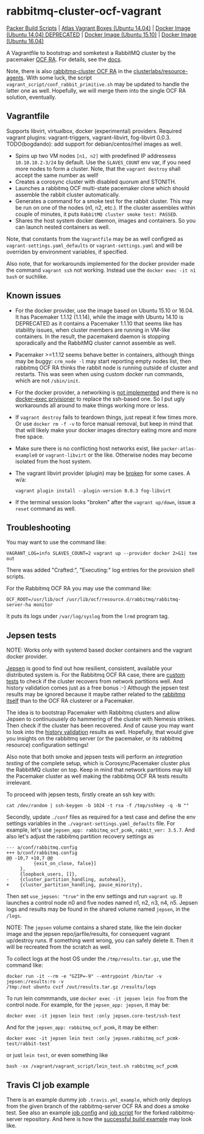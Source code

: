 # rabbitmq-cluster-ocf-vagrant

[Packer Build Scripts](https://github.com/bogdando/packer-atlas-example)
| [Atlas Vagrant Boxes (Ubuntu 14.04)](https://atlas.hashicorp.com/bogdando/boxes/rabbitmq-cluster-ocf)
| [Docker Image (Ubuntu 14.04) DEPRECATED](https://hub.docker.com/r/bogdando/rabbitmq-cluster-ocf/)
| [Docker Image (Ubuntu 15.10)](https://hub.docker.com/r/bogdando/rabbitmq-cluster-ocf-wily/)
| [Docker Image (Ubuntu 16.04)](https://hub.docker.com/r/bogdando/rabbitmq-cluster-ocf-xenial/)

A Vagrantfile to bootstrap and somketest a RabbitMQ cluster by the pacemaker
[OCF RA](https://github.com/rabbitmq/rabbitmq-server/blob/master/scripts/rabbitmq-server-ha.ocf).
For details, see the [docs](http://www.rabbitmq.com/pacemaker.html).

Note, there is also [rabbitmq-cluster OCF RA](https://github.com/ClusterLabs/resource-agents/blob/master/heartbeat/rabbitmq-cluster)
in the [clusterlabs/resource-agents](https://github.com/ClusterLabs/resource-agents).
With some luck, the script ``vagrant_script/conf_rabbit_primitive.sh`` may
be updated to handle the latter one as well. Hopefully, we will merge them into
the single OCF RA solution, eventually.

## Vagrantfile

Supports libvirt, virtualbox, docker (experimental) providers.
Required vagrant plugins: vagrant-triggers, vagrant-libvirt, fog-libvirt 0.0.3.
TODO(bogdando): add support for debian/centos/rhel images as well.

* Spins up two VM nodes ``[n1, n2]`` with predefined IP addressess
  ``10.10.10.2-3/24`` by default. Use the ``SLAVES_COUNT`` env var, if you need
  more nodes to form a cluster. Note, that the ``vagrant destroy`` shall accept
  the same number as well!
* Creates a corosync cluster with disabled quorum and STONITH.
* Launches a rabbitmq OCF multi-state pacemaker clone which should assemble
  the rabbit cluster automatically.
* Generates a command for a smoke test for the rabbit cluster. This may be
  run on one of the nodes (n1, n2, etc.). If the cluster assembles within couple
  of minutes, it puts `RabbitMQ cluster smoke test: PASSED`.
* Shares the host system docker daemon, images and containers. So you can
  launch nested containers as well.

Note, that constants from the ``Vagrantfile`` may be as well configred as
``vagrant-settings.yaml_defaults`` or ``vagrant-settings.yaml`` and will be
overriden by environment variables, if specified.

Also note, that for workarounds implemented for the docker provider made
the command ``vagrant ssh`` not working. Instead use the
``docker exec -it n1 bash`` or suchlike.

## Known issues

* For the docker provider, use the image based on Ubuntu 15.10 or 16.04. It
  has Pacemaker 1.1.12 (1.1.14), while the image with Ubuntu 14.10 is
  DEPRECATED as it contains a Pacemaker 1.1.10 that seems like has stability
  issues, when cluster members are running in VM-like containers. In the
  result, the pacemakerd daemon is stopping sporadically and the RabbitMQ
  cluster cannot assemble as well.

* Pacemaker >=1.1.12 seems behave better in containers, although things may be
  buggy: ``crm_node -l`` may start reporting empty nodes list, then rabbitmq OCF
  RA thinks the rabbit node is running outside of cluster and restarts. This was
  seen when using custom docker run commands, which are not ``/sbin/init``.

* For the docker provider, a networking is [not implemented](https://github.com/mitchellh/vagrant/issues/6667)
  and there is no [docker-exec privisioner](https://github.com/mitchellh/vagrant/issues/4179)
  to replace the ssh-based one. So I put ugly workarounds all around to make
  things working more or less.

* If ``vagrant destroy`` fails to teardown things, just repeat it few times more.
  Or use ``docker rm -f -v`` to force manual removal, but keep in mind that
  that will likely make your docker images directory eating more and more free
  space.

* Make sure there is no conflicting host networks exist, like
  ``packer-atlas-example0`` or ``vagrant-libvirt`` or the like. Otherwise nodes may
  become isolated from the host system.

* The vagrant libvirt provider (plugin) may be
  [broken](https://github.com/fog/fog-libvirt/issues/16) for some cases. A w/a:
  ```
  vagrant plugin install --plugin-version 0.0.3 fog-libvirt
  ```

* If the terminal session looks "broken" after the ``vagrant up/down``, issue a
  ``reset`` command as well.

## Troubleshooting

You may want to use the command like:
```
VAGRANT_LOG=info SLAVES_COUNT=2 vagrant up --provider docker 2>&1| tee out
```

There was added "Crafted:", "Executing:" log entries for the
provision shell scripts.

For the Rabbitmq OCF RA you may use the command like:
```
OCF_ROOT=/usr/lib/ocf /usr/lib/ocf/resource.d/rabbitmq/rabbitmq-server-ha monitor
```

It puts its logs under ``/var/log/syslog`` from the `lrmd` program tag.

## Jepsen tests

NOTE: Works only with systemd based docker containers and the vagrant docker
provider.

[Jepsen](https://github.com/aphyr/jepsen) is good to find out how resilient,
consistent, available your distributed system is. For the Rabbitmq OCF RA case,
there are [custom tests](https://github.com/bogdando/jepsen/tree/dev/rabbitmq_ocf_pcmk)
to check if the cluster recovers from network partitions well. And history
validation comes just as a free bonus :-) Although the jepsen test results may
be ignored because it maybe rather related to the
[rabbitmq itself](https://aphyr.com/posts/315-call-me-maybe-rabbitmq) than to
the OCF RA clusterer or a Pacemaker.

The idea is to bootstrap Pacemaker with Rabbitmq clusters and allow Jepsen to
continuousely do hammering of the cluster with Nemesis strikes. Then check if
the cluster has been recovered. And of cause you may want to look into the
[history validation](https://aphyr.com/posts/314-computational-techniques-in-knossos)
results as well. Hopefully, that would give you insights on the rabbitmq server
(or the pacemaker, or its rabbitmq resource) configuration settings!

Also note that both smoke and jepsen tests will perform an *integration testing*
of the complete setup, which is Corosync/Pacemaker cluster plus the RabbitMQ
cluster on top. Keep in mind that network partitions may kill the Pacemaker
cluster as well making the rabbitmq OCF RA tests results irrelevant.

To proceed with jepsen tests, firstly create an ssh key with:
```
cat /dev/random | ssh-keygen -b 1024 -t rsa -f /tmp/sshkey -q -N ""
```
Secondly, update `./conf` files as required for a test case and define the env
settings variables in the `./vagrant-settings.yaml_defaults` file. For example,
let's use `jepsen_app: rabbitmq_ocf_pcmk`, `rabbit_ver: 3.5.7`.
And also let's adjust the rabbitmq partition recovery settings as
```
--- a/conf/rabbitmq.config
+++ b/conf/rabbitmq.config
@@ -10,7 +10,7 @@
          {exit_on_close, false}]
     },
     {loopback_users, []},
-    {cluster_partition_handling, autoheal},
+    {cluster_partition_handling, pause_minority},
```

Then set `use_jepsen: "true"` in the env settings  and run ``vagrant up``.
It launches a control node n0 and five nodes named n1, n2, n3, n4, n5. Jepsen logs
and results may be found in the shared volume named `jepsen`, in the `/logs`.

NOTE: The `jepsen` volume contains a shared state, like the lein docker image and
the jepsen repo/jarfile/results, for consequent vagrant up/destroy runs. If
something went wrong, you can safely delete it. Then it will be recreated from the
scratch as well.

To collect logs at the host OS under the `/tmp/results.tar.gz`, use the command like:
```
docker run -it --rm -e "GZIP=-9" --entrypoint /bin/tar -v jepsen:/results:ro -v
/tmp:/out ubuntu cvzf /out/results.tar.gz /results/logs
```

To run lein commmands, use ``docker exec -it jepsen lein foo`` from the control node.
For example, for the `jepsen_app: jepsen`, it may be:
```
docker exec -it jepsen lein test :only jepsen.core-test/ssh-test
```
And for the `jepsen_app: rabbitmq_ocf_pcmk`, it may be either:
```
docker exec -it jepsen lein test :only jepsen.rabbitmq_ocf_pcmk-test/rabbit-test
```
or just ``lein test``, or even something like
```
bash -xx /vagrant/vagrant_script/lein_test.sh rabbitmq_ocf_pcmk
```

## Travis CI job example

There is an example dummy job ``.travis.yml_example``, which only deploys
from the given branch of the rabbitmq-server OCF RA and does a smoke test.
See also an example [job config](https://github.com/bogdando/rabbitmq-server/blob/rabbit_ocf_ra_travis/.travis.yml)
and [job script](https://github.com/bogdando/rabbitmq-server/blob/rabbit_ocf_ra_travis/scripts/travis_test_ocf_ra.sh)
for the forked rabbitmq-server repository. And here is how the
[successful build example](https://travis-ci.org/bogdando/rabbitmq-server/builds/109353708)
may look like.

